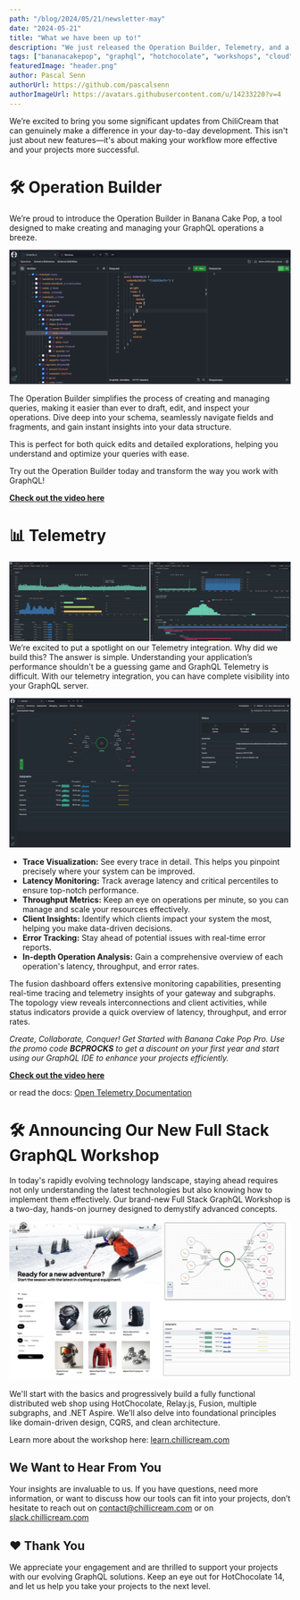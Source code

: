 ```yaml
---
path: "/blog/2024/05/21/newsletter-may"
date: "2024-05-21"
title: "What we have been up to!"
description: "We just released the Operation Builder, Telemetry, and a new Full Stack GraphQL Workshop. Checkout the blog post to learn more!"
tags: ["bananacakepop", "graphql", "hotchocolate", "workshops", "cloud", "release"]
featuredImage: "header.png"
author: Pascal Senn 
authorUrl: https://github.com/pascalsenn
authorImageUrl: https://avatars.githubusercontent.com/u/14233220?v=4
---
```


We’re excited to bring you some significant updates from ChiliCream that can genuinely make a difference in your day-to-day development. This isn't just about new features—it's about making your workflow more effective and your projects more successful.

# 🛠️ Operation Builder
We’re proud to introduce the Operation Builder in Banana Cake Pop, a tool designed to make creating and managing your GraphQL operations a breeze.

![Operation Builder](img1.png)

The Operation Builder simplifies the process of creating and managing queries, making it easier than ever to draft, edit, and inspect your operations. Dive deep into your schema, seamlessly navigate fields and fragments, and gain instant insights into your data structure.

This is perfect for both quick edits and detailed explorations, helping you understand and optimize your queries with ease.

Try out the Operation Builder today and transform the way you work with GraphQL!

**[Check out the video here](https://link.chillicream.com/2024/05/21/ops-builder-video)**

# 📊 Telemetry

![Telemetry](img2.png)
We’re excited to put a spotlight on our Telemetry integration. Why did we build this? The answer is simple. Understanding your application’s performance shouldn't be a guessing game and GraphQL Telemetry is difficult. With our telemetry integration, you can have complete visibility into your GraphQL server.

![Telemetry](img3.png)
- **Trace Visualization:** See every trace in detail. This helps you pinpoint precisely where your system can be improved.
- **Latency Monitoring:** Track average latency and critical percentiles to ensure top-notch performance.
- **Throughput Metrics:** Keep an eye on operations per minute, so you can manage and scale your resources effectively.
- **Client Insights:** Identify which clients impact your system the most, helping you make data-driven decisions.
- **Error Tracking:** Stay ahead of potential issues with real-time error reports.
- **In-depth Operation Analysis:** Gain a comprehensive overview of each operation's latency, throughput, and error rates.

The fusion dashboard offers extensive monitoring capabilities, presenting real-time tracing and telemetry insights of your gateway and subgraphs. The topology view reveals interconnections and client activities, while status indicators provide a quick overview of latency, throughput, and error rates.

_Create, Collaborate, Conquer! Get Started with Banana Cake Pop Pro. Use the promo code **BCPROCKS** to get a discount on your first year and start using our GraphQL IDE to enhance your projects efficiently._

**[Check out the video here](https://link.chillicream.com/2024/05/21/telemetry-video)**

or read the docs: [Open Telemetry Documentation](https://link.chillicream.com/2024/05/21/otel-docs)

# 🛠️ Announcing Our New Full Stack GraphQL Workshop

In today's rapidly evolving technology landscape, staying ahead requires not only understanding the latest technologies but also knowing how to implement them effectively. Our brand-new Full Stack GraphQL Workshop is a two-day, hands-on journey designed to demystify advanced concepts.

![Full Stack GraphQL Workshop](img4.png)

We'll start with the basics and progressively build a fully functional distributed web shop using HotChocolate, Relay.js, Fusion, multiple subgraphs, and .NET Aspire. We’ll also delve into foundational principles like domain-driven design, CQRS, and clean architecture.

Learn more about the workshop here: [learn.chillicream.com](https://link.chillicream.com/2024/05/21/learn)

## We Want to Hear From You
Your insights are invaluable to us. If you have questions, need more information, or want to discuss how our tools can fit into your projects, don’t hesitate to reach out on contact@chillicream.com or on [slack.chillicream.com](https://link.chillicream.com/2024/05/21/slack) 

## ❤️️ Thank You 
We appreciate your engagement and are thrilled to support your projects with our evolving GraphQL solutions. Keep an eye out for HotChocolate 14, and let us help you take your projects to the next level.
